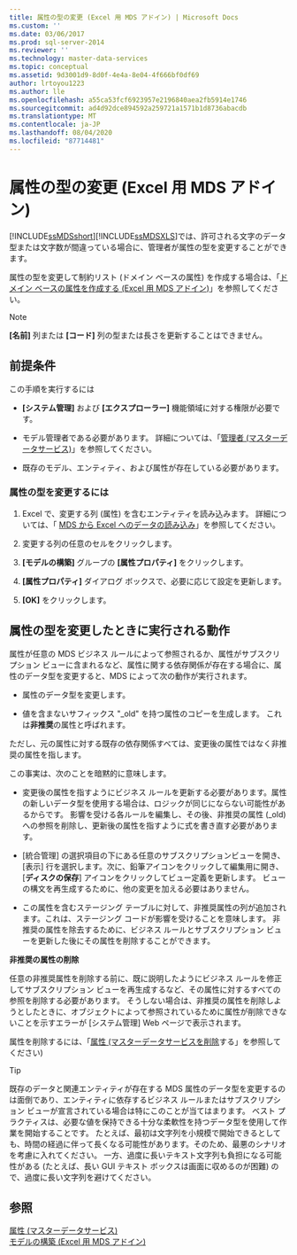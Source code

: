 ```yaml
---
title: 属性の型の変更 (Excel 用 MDS アドイン) | Microsoft Docs
ms.custom: ''
ms.date: 03/06/2017
ms.prod: sql-server-2014
ms.reviewer: ''
ms.technology: master-data-services
ms.topic: conceptual
ms.assetid: 9d3001d9-8d0f-4e4a-8e04-4f666bf0df69
author: lrtoyou1223
ms.author: lle
ms.openlocfilehash: a55ca53fcf6923957e2196840aea2fb5914e1746
ms.sourcegitcommit: ad4d92dce894592a259721a1571b1d8736abacdb
ms.translationtype: MT
ms.contentlocale: ja-JP
ms.lasthandoff: 08/04/2020
ms.locfileid: "87714481"
---
```

# <a name="change-the-attribute-type-mds-add-in-for-excel"></a>属性の型の変更 (Excel 用 MDS アドイン)
  [!INCLUDE[ssMDSshort](../../includes/ssmdsshort-md.md)][!INCLUDE[ssMDSXLS](../../includes/ssmdsxls-md.md)]では、許可される文字のデータ型または文字数が間違っている場合に、管理者が属性の型を変更することができます。  
  
 属性の型を変更して制約リスト (ドメイン ベースの属性) を作成する場合は、「[ドメイン ベースの属性を作成する (Excel 用 MDS アドイン)](create-a-domain-based-attribute-mds-add-in-for-excel.md)」を参照してください。  
  
> [!NOTE]  
>  **[名前]** 列または **[コード]** 列の型または長さを更新することはできません。  
  
## <a name="prerequisites"></a>前提条件  
 この手順を実行するには  
  
-   **[システム管理]** および **[エクスプローラー]** 機能領域に対する権限が必要です。  
  
-   モデル管理者である必要があります。 詳細については、「[管理者 &#40;マスターデータサービス&#41;](../administrators-master-data-services.md)」を参照してください。  
  
-   既存のモデル、エンティティ、および属性が存在している必要があります。  
  
### <a name="to-change-the-attribute-type"></a>属性の型を変更するには  
  
1.  Excel で、変更する列 (属性) を含むエンティティを読み込みます。 詳細については、「 [MDS から Excel へのデータの読み込み](export-data-to-excel-from-master-data-services.md)」を参照してください。  
  
2.  変更する列の任意のセルをクリックします。  
  
3.  **[モデルの構築]** グループの **[属性プロパティ]** をクリックします。  
  
4.  **[属性プロパティ]** ダイアログ ボックスで、必要に応じて設定を更新します。  
  
5.  **[OK]** をクリックします。  
  
## <a name="what-happens-when-you-change-the-attribute-type"></a>属性の型を変更したときに実行される動作  
 属性が任意の MDS ビジネス ルールによって参照されるか、属性がサブスクリプション ビューに含まれるなど、属性に関する依存関係が存在する場合に、属性のデータ型を変更すると、MDS によって次の動作が実行されます。  
  
-   属性のデータ型を変更します。  
  
-   値を含まないサフィックス "_old" を持つ属性のコピーを生成します。 これは**非推奨**の属性と呼ばれます。  
  
 ただし、元の属性に対する既存の依存関係すべては、変更後の属性ではなく非推奨の属性を指します。  
  
 この事実は、次のことを暗黙的に意味します。  
  
-   変更後の属性を指すようにビジネス ルールを更新する必要があります。属性の新しいデータ型を使用する場合は、ロジックが同じにならない可能性があるからです。 影響を受ける各ルールを編集し、その後、非推奨の属性 (_old) への参照を削除し、更新後の属性を指すように式を書き直す必要があります。  
  
-   [統合管理] の選択項目の下にある任意のサブスクリプションビューを開き、[表示] 行を選択します。次に、鉛筆アイコンをクリックして編集用に開き、[**ディスクの保存**] アイコンをクリックしてビュー定義を更新します。 ビューの構文を再生成するために、他の変更を加える必要はありません。  
  
-   この属性を含むステージング テーブルに対して、非推奨属性の列が追加されます。これは、ステージング コードが影響を受けることを意味します。 非推奨の属性を除去するために、ビジネス ルールとサブスクリプション ビューを更新した後にその属性を削除することができます。  
  
 **非推奨の属性の削除**  
  
 任意の非推奨属性を削除する前に、既に説明したようにビジネス ルールを修正してサブスクリプション ビューを再生成するなど、その属性に対するすべての参照を削除する必要があります。 そうしない場合は、非推奨の属性を削除しようとしたときに、オブジェクトによって参照されているために属性が削除できないことを示すエラーが [システム管理] Web ページで表示されます。  
  
 属性を削除するには、「[属性 &#40;マスターデータサービスを削除](../delete-an-attribute-master-data-services.md)する」を参照してください&#41;  
  
> [!TIP]  
>  既存のデータと関連エンティティが存在する MDS 属性のデータ型を変更するのは面倒であり、エンティティに依存するビジネス ルールまたはサブスクリプション ビューが宣言されている場合は特にこのことが当てはまります。 ベスト プラクティスは、必要な値を保持できる十分な柔軟性を持つデータ型を使用して作業を開始することです。 たとえば、最初は文字列を小規模で開始できるとしても、時間の経過に伴って長くなる可能性があります。そのため、最悪のシナリオを考慮に入れてください。 一方、過度に長いテキスト文字列も負担になる可能性がある (たとえば、長い GUI テキスト ボックスは画面に収めるのが困難) ので、過度に長い文字列を避けてください。  
  
## <a name="see-also"></a>参照  
 [属性 &#40;マスターデータサービス&#41;](../attributes-master-data-services.md)   
 [モデルの構築 (Excel 用 MDS アドイン)](building-a-model-mds-add-in-for-excel.md)  
  
  
